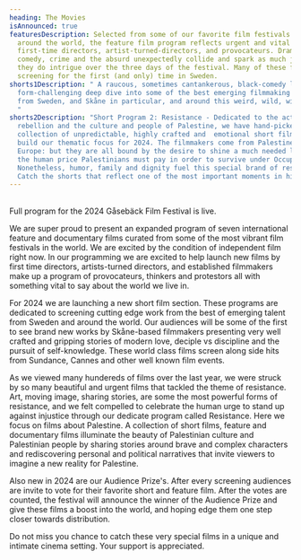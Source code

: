 ```yaml
---
heading: The Movies
isAnnounced: true
featuresDescription: Selected from some of our favorite film festivals from
  around the world, the feature film program reflects urgent and vital work by
  first-time directors, artist-turned-directors, and provocateurs. Drama,
  comedy, crime and the absurd unexpectedly collide and spark as much joy as
  they do intrigue over the three days of the festival. Many of these films are
  screening for the first (and only) time in Sweden.
shorts1Description: " A raucous, sometimes cantankerous, black-comedy loving and
  form-challenging deep dive into some of the best emerging filmmaking talent
  from Sweden, and Skåne in particular, and around this weird, wild, wide world.
  "
shorts2Description: "Short Program 2: Resistance - Dedicated to the act of
  rebellion and the culture and people of Palestine, we have hand-picked this
  collection of unpredictable, highly crafted and  emotional short films to
  build our thematic focus for 2024. The filmmakers come from Palestine, Iran,
  Europe: but they are all bound by the desire to shine a much needed light on
  the human price Palestinians must pay in order to survive under Occupation.
  Nonetheless, humor, family and dignity fuel this special brand of resilience.
  Catch the shorts that reflect one of the most important moments in history."
---
```

\
Full program for the 2024 Gåsebäck Film Festival is live. 



We are super proud to present an expanded program of seven international feature and documentary films curated from some of the most vibrant film festivals in the world. We are excited by the condition of independent film right now. In our programming we are excited to help launch new films by first time directors, artists-turned directors, and established filmmakers make up a program of provocateurs, thinkers and protestors all with something vital to say about the world we live in. 



For 2024 we are launching a new short film section. These programs are dedicated to screening cutting edge work from the best of emerging talent from Sweden and around the world. Our audiences will be some of the first to see brand new works by Skåne-based filmmakers presenting very well crafted and gripping stories of modern love, deciple vs discipline and the pursuit of self-knowledge. These world class films screen along side hits from Sundance, Cannes and other well known film events. 



As we viewed many hundereds of films over the last year, we were struck by so many beautiful and urgent films that tackled the theme of resistance. Art, moving image, sharing stories, are some the most powerful forms of resistance, and we felt compelled to celebrate the human urge to stand up against injustice through our dedicate program called Resistance. Here we focus on films about Palestine. A collection of short films, feature and documentary films illuminate the beauty of Palestinian culture and Palestinian people by sharing stories around brave and complex characters and rediscovering personal and political narratives that invite viewers to imagine a new reality for Palestine. 



Also new in 2024 are our Audience Prize's. After every screening audiences are invite to vote for their favorite short and feature film. After the votes are counted, the festival will announce the winner of the Audience Prize and give these films a boost into the world, and hoping edge them one step closer towards distribution. 



Do not miss you chance to catch these very special films in a unique and intimate cinema setting. Your support is appreciated.